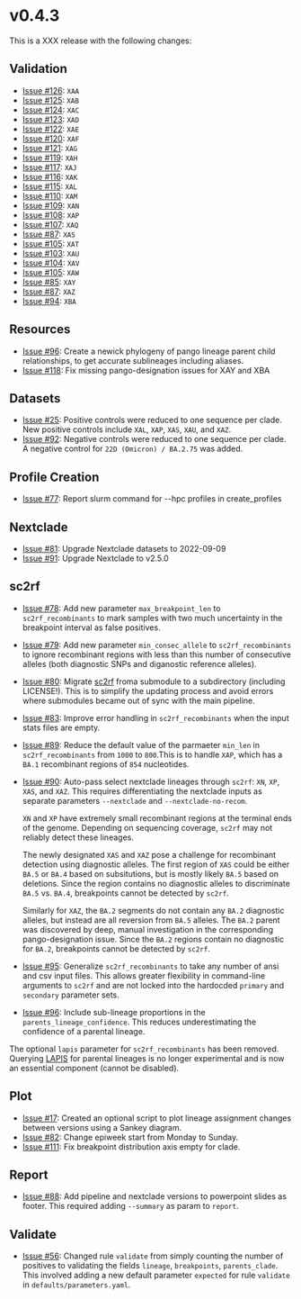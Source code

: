 # v0.4.3

This is a XXX release with the following changes:

## Validation

- [Issue #126](https://github.com/ktmeaton/ncov-recombinant/issues/124): `XAA`
- [Issue #125](https://github.com/ktmeaton/ncov-recombinant/issues/124): `XAB`
- [Issue #124](https://github.com/ktmeaton/ncov-recombinant/issues/124): `XAC`
- [Issue #123](https://github.com/ktmeaton/ncov-recombinant/issues/123): `XAD`
- [Issue #122](https://github.com/ktmeaton/ncov-recombinant/issues/122): `XAE`
- [Issue #120](https://github.com/ktmeaton/ncov-recombinant/issues/120): `XAF`
- [Issue #121](https://github.com/ktmeaton/ncov-recombinant/issues/119): `XAG`
- [Issue #119](https://github.com/ktmeaton/ncov-recombinant/issues/119): `XAH`
- [Issue #117](https://github.com/ktmeaton/ncov-recombinant/issues/117): `XAJ`
- [Issue #116](https://github.com/ktmeaton/ncov-recombinant/issues/116): `XAK`
- [Issue #115](https://github.com/ktmeaton/ncov-recombinant/issues/115): `XAL`
- [Issue #110](https://github.com/ktmeaton/ncov-recombinant/issues/110): `XAM`
- [Issue #109](https://github.com/ktmeaton/ncov-recombinant/issues/109): `XAN`
- [Issue #108](https://github.com/ktmeaton/ncov-recombinant/issues/108): `XAP`
- [Issue #107](https://github.com/ktmeaton/ncov-recombinant/issues/107): `XAQ`
- [Issue #87](https://github.com/ktmeaton/ncov-recombinant/issues/87): `XAS`
- [Issue #105](https://github.com/ktmeaton/ncov-recombinant/issues/102): `XAT`
- [Issue #103](https://github.com/ktmeaton/ncov-recombinant/issues/103): `XAU`
- [Issue #104](https://github.com/ktmeaton/ncov-recombinant/issues/104): `XAV`
- [Issue #105](https://github.com/ktmeaton/ncov-recombinant/issues/105): `XAW`
- [Issue #85](https://github.com/ktmeaton/ncov-recombinant/issues/85): `XAY`
- [Issue #87](https://github.com/ktmeaton/ncov-recombinant/issues/87): `XAZ`
- [Issue #94](https://github.com/ktmeaton/ncov-recombinant/issues/94): `XBA`

## Resources

- [Issue #96](https://github.com/ktmeaton/ncov-recombinant/issues/96): Create a newick phylogeny of pango lineage parent child relationships, to get accurate sublineages including aliases.
- [Issue #118](https://github.com/ktmeaton/ncov-recombinant/issues/118): Fix missing pango-designation issues for XAY and XBA

## Datasets

- [Issue #25](https://github.com/ktmeaton/ncov-recombinant/issues/25): Positive controls were reduced to one sequence per clade. New positive controls include `XAL`, `XAP`, `XAS`, `XAU`, and `XAZ`.
- [Issue #92](https://github.com/ktmeaton/ncov-recombinant/issues/92): Negative controls were reduced to one sequence per clade. A negative control for `22D (Omicron) / BA.2.75` was added.

## Profile Creation

- [Issue #77](https://github.com/ktmeaton/ncov-recombinant/issues/77): Report slurm command for --hpc profiles in create_profiles

## Nextclade

- [Issue #81](https://github.com/ktmeaton/ncov-recombinant/issues/81): Upgrade Nextclade datasets to 2022-09-09
- [Issue #91](https://github.com/ktmeaton/ncov-recombinant/issues/91): Upgrade Nextclade to v2.5.0

## sc2rf

- [Issue #78](https://github.com/ktmeaton/ncov-recombinant/issues/78): Add new parameter `max_breakpoint_len` to `sc2rf_recombinants` to mark samples with two much uncertainty in the breakpoint interval as false positives.
- [Issue #79](https://github.com/ktmeaton/ncov-recombinant/issues/79): Add new parameter `min_consec_allele` to `sc2rf_recombinants` to ignore recombinant regions with less than this number of consecutive alleles (both diagnostic SNPs and diganostic reference alleles).
- [Issue #80](https://github.com/ktmeaton/ncov-recombinant/issues/80): Migrate [sc2rf](https://github.com/lenaschimmel/sc2rf) froma submodule to a subdirectory (including LICENSE!). This is to simplify the updating process and avoid errors where submodules became out of sync with the main pipeline.
- [Issue #83](https://github.com/ktmeaton/ncov-recombinant/issues/83): Improve error handling in `sc2rf_recombinants` when the input stats files are empty.
- [Issue #89](https://github.com/ktmeaton/ncov-recombinant/issues/89): Reduce the default value of the parmaeter `min_len` in `sc2rf_recombinants` from `1000` to `800`.This is to handle `XAP`, which has a `BA.1` recombinant regions of `854` nucleotides.
- [Issue #90](https://github.com/ktmeaton/ncov-recombinant/issues/90): Auto-pass select nextclade lineages through `sc2rf`: `XN`, `XP`, `XAS`, and `XAZ`. This requires differentiating the nextclade inputs as separate parameters `--nextclade` and `--nextclade-no-recom`.

    `XN` and `XP` have extremely small recombinant regions at the terminal ends of the genome. Depending on sequencing coverage, `sc2rf` may not reliably detect these lineages.

    The newly designated `XAS` and `XAZ` pose a challenge for recombinant detection using diagnostic alleles. The first region of `XAS` could be either `BA.5` or `BA.4` based on subsitutions, but is mostly likely `BA.5` based on deletions. Since the region contains no diagnostic alleles to discriminate `BA.5` vs. `BA.4`, breakpoints cannot be detected by `sc2rf`.

    Similarly for `XAZ`, the `BA.2` segments do not contain any `BA.2` diagnostic alleles, but instead are all reversion from `BA.5` alleles. The `BA.2` parent was discovered by deep, manual investigation in the corresponding pango-designation issue. Since the `BA.2` regions contain no diagnostic for `BA.2`, breakpoints cannot be detected by `sc2rf`.

- [Issue #95](https://github.com/ktmeaton/ncov-recombinant/issues/95): Generalize `sc2rf_recombinants` to take any number of ansi and csv input files. This allows greater flexibility in command-line arguments to `sc2rf` and are not locked into the hardocded `primary` and `secondary` parameter sets.
- [Issue #96](https://github.com/ktmeaton/ncov-recombinant/issues/96): Include sub-lineage proportions in the `parents_lineage_confidence`. This reduces underestimating the confidence of a parental lineage.

The optional `lapis` parameter for `sc2rf_recombinants` has been removed. Querying [LAPIS](https://lapis.cov-spectrum.org/) for parental lineages is no longer experimental and is now an essential component (cannot be disabled).

## Plot

- [Issue #17](https://github.com/ktmeaton/ncov-recombinant/issues/17]): Created an optional script to plot lineage assignment changes between versions using a Sankey diagram.
- [Issue #82](https://github.com/ktmeaton/ncov-recombinant/issues/82]): Change epiweek start from Monday to Sunday.
- [Issue #111](https://github.com/ktmeaton/ncov-recombinant/issues/111]): Fix breakpoint distribution axis empty for clade.

## Report

- [Issue #88](https://github.com/ktmeaton/ncov-recombinant/issues/88): Add pipeline and nextclade versions to powerpoint slides as footer. This required adding `--summary` as param to `report`.

## Validate

- [Issue #56](https://github.com/ktmeaton/ncov-recombinant/issues/56): Changed rule `validate` from simply counting the number of positives to validating the fields `lineage`, `breakpoints`, `parents_clade`. This involved adding a new default parameter `expected` for rule `validate` in `defaults/parameters.yaml`.
